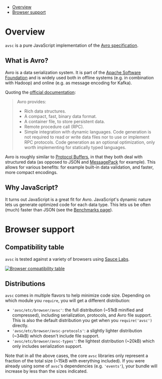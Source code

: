 + [Overview](#overview)
+ [Browser support](#browser-support)

# Overview

`avsc` is a pure JavaScript implementation of the [Avro
specification][avro-specification].

## What is Avro?

Avro is a data serialization system. It is part of the [Apache Software
Foundation][asf] and is widely used both in offline systems (e.g. in
combination with Hadoop) and online (e.g. as message encoding for Kafka).

Quoting the [official documentation][avro-documentation]:

> Avro provides:
>
> + Rich data structures.
> + A compact, fast, binary data format.
> + A container file, to store persistent data.
> + Remote procedure call (RPC).
> + Simple integration with dynamic languages. Code generation is not required to
>   read or write data files nor to use or implement RPC protocols. Code
>   generation as an optional optimization, only worth implementing for
>   statically typed languages.

Avro is roughly similar to [Protocol Buffers][protocol-buffers], in that they
both deal with structured data (as opposed to JSON and [MessagePack][] for
example). This allows for various benefits: for example built-in data
validation, and faster, more compact encodings.


## Why JavaScript?

It turns out JavaScript is a great fit for Avro. JavaScript's dynamic nature
lets us generate optimized code for each data type. This lets us be often
(much) faster than JSON (see the [Benchmarks page](Benchmarks)).


# Browser support

## Compatibility table

`avsc` is tested against a variety of browsers using [Sauce Labs][saucelabs].

[![Browser compatibility table](https://saucelabs.com/browser-matrix/mtth.svg)](https://saucelabs.com/u/buffer)


## Distributions

`avsc` comes in multiple flavors to help minimize code size. Depending on which
module you `require`, you will get a different distribution:

+ `'avsc/etc/browser/avsc'`: the full distribution (~51kB minified and
  compressed), including serialization, protocols, and Avro file support. This
  is also the default distribution you get when you `require('avsc')` directly.
+ `'avsc/etc/browser/avsc-protocols'`: a slightly lighter distribution (~34kB)
  which doesn't include file support.
+ `'avsc/etc/browser/avsc-types'`: the lightest distribution (~20kB) which
  only includes serialization support.

Note that in all the above cases, the core `avsc` libraries only represent a
fraction of the total size (~15kB with everything included). If you were
already using some of `avsc`'s dependencies (e.g. `'events'`), your bundle will
increase by less than the sizes indicated.


[avro-specification]: https://avro.apache.org/docs/current/spec.html
[asf]: http://www.apache.org/
[avro-documentation]: http://avro.apache.org/docs/current/
[saucelabs]: https://saucelabs.com/
[protocol-buffers]: https://developers.google.com/protocol-buffers/
[messagepack]: http://msgpack.org/index.html
